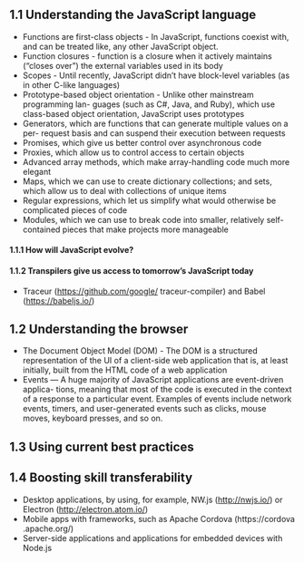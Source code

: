 ## 1.1 Understanding the JavaScript language
* Functions are first-class objects - In JavaScript, functions coexist with, and can be treated like, any other JavaScript object.
* Function closures - function is a closure when it actively maintains (“closes over”) the external variables used in its body
* Scopes - Until recently, JavaScript didn’t have block-level variables (as in other C-like languages)
* Prototype-based object orientation - Unlike other mainstream programming lan- guages (such as C#, Java, and Ruby), which use class-based object orientation, JavaScript uses prototypes
* Generators, which are functions that can generate multiple values on a per- request basis and can suspend their execution between requests
* Promises, which give us better control over asynchronous code
* Proxies, which allow us to control access to certain objects
* Advanced array methods, which make array-handling code much more elegant
* Maps, which we can use to create dictionary collections; and sets, which allow us to deal with collections of unique items
* Regular expressions, which let us simplify what would otherwise be complicated pieces of code
* Modules, which we can use to break code into smaller, relatively self-contained pieces that make projects more manageable

#### 1.1.1 How will JavaScript evolve?
#### 1.1.2 Transpilers give us access to tomorrow’s JavaScript today
* Traceur (https://github.com/google/ traceur-compiler) and Babel (https://babeljs.io/)

## 1.2 Understanding the browser
* The Document Object Model (DOM) - The DOM is a structured representation of the UI of a client-side web application that is, at least initially, built from the HTML code of a web application
* Events — A huge majority of JavaScript applications are event-driven applica- tions, meaning that most of the code is executed in the context of a response to a particular event. Examples of events include network events, timers, and user-generated events such as clicks, mouse moves, keyboard presses, and so on.

## 1.3 Using current best practices
## 1.4 Boosting skill transferability
* Desktop applications, by using, for example, NW.js (http://nwjs.io/) or Electron (http://electron.atom.io/)
* Mobile apps with frameworks, such as Apache Cordova (https://cordova .apache.org/)
* Server-side applications and applications for embedded devices with Node.js
